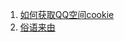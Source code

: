 1. [如何获取QQ空间cookie](http://xjr7670.github.io/articles/how-to-get-qzone-cookie.html)
2. [俗语来由](http://xjr7670.github.io/articles/common-saying.html)